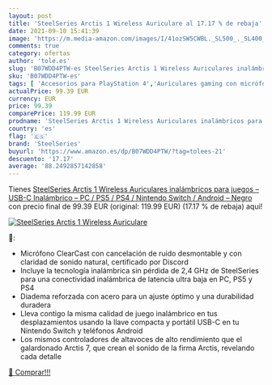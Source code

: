 ```yaml
---
layout: post
title: 'SteelSeries Arctis 1 Wireless Auriculare al 17.17 % de rebaja'
date: 2021-09-10 15:41:39
image: 'https://m.media-amazon.com/images/I/41ozSW5CWBL._SL500_._SL400_.jpg'
comments: true
category: ofertas
author: 'tole.es'
slug: 'B07WDD4PTW-es SteelSeries Arctis 1 Wireless Auriculares inalámbricos...'
sku: 'B07WDD4PTW-es'
tags: [ 'Accesorios para PlayStation 4','Auriculares gaming con micrófono para PlayStation 4','Electrónica','Hardware y juegos para PlayStation 4','Videojuegos','android','steelseries', ]
actualPrice: 99.39 EUR
currency: EUR
price: 99.39
comparePrice: 119.99 EUR
prodname: 'SteelSeries Arctis 1 Wireless Auriculares inalámbricos para juegos – USB-C Inalámbrico – PC / PS5 / PS4 / Nintendo Switch / Android – Negro'
country: 'es'
flag: '🇪🇸'
brand: 'SteelSeries'
buyurl: 'https://www.amazon.es/dp/B07WDD4PTW/?tag=tolees-21'
descuento: '17.17'
average: '88.2492857142858'
---
```


Tienes [SteelSeries Arctis 1 Wireless Auriculares inalámbricos para juegos – USB-C Inalámbrico – PC / PS5 / PS4 / Nintendo Switch / Android – Negro](https://www.amazon.es/dp/B07WDD4PTW/?tag=tolees-21) con precio final de  99.39 EUR (original: 119.99 EUR) (17.17 %  de rebaja) aqui!

[![SteelSeries Arctis 1 Wireless Auriculare](https://m.media-amazon.com/images/I/41ozSW5CWBL._SL500_._SL400_.jpg)](https://www.amazon.es/dp/B07WDD4PTW/?tag=tolees-21)

🔎:

- Micrófono ClearCast con cancelación de ruido desmontable y con claridad de sonido natural, certificado por Discord
- Incluye la tecnología inalámbrica sin pérdida de 2,4 GHz de SteelSeries para una conectividad inalámbrica de latencia ultra baja en PC, PS5 y PS4
- Diadema reforzada con acero para un ajuste óptimo y una durabilidad duradera
- Lleva contigo la misma calidad de juego inalámbrico en tus desplazamientos usando la llave compacta y portátil USB-C en tu Nintendo Switch y teléfonos Android
- Los mismos controladores de altavoces de alto rendimiento que el galardonado Arctis 7, que crean el sonido de la firma Arctis, revelando cada detalle

[🛒 Comprar!!!](https://www.amazon.es/dp/B07WDD4PTW/?tag=tolees-21)

